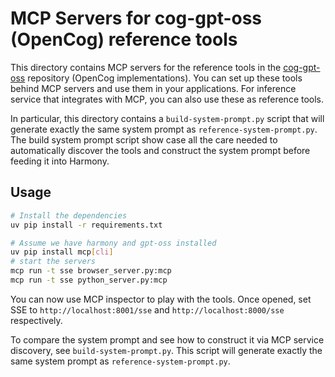 # MCP Servers for cog-gpt-oss (OpenCog) reference tools

This directory contains MCP servers for the reference tools in the [cog-gpt-oss](https://github.com/cogpy/cog-gpt-oss) repository (OpenCog implementations).
You can set up these tools behind MCP servers and use them in your applications.
For inference service that integrates with MCP, you can also use these as reference tools.

In particular, this directory contains a `build-system-prompt.py` script that will generate exactly the same system prompt as `reference-system-prompt.py`.
The build system prompt script show case all the care needed to automatically discover the tools and construct the system prompt before feeding it into Harmony.

## Usage

```bash
# Install the dependencies
uv pip install -r requirements.txt
```

```bash
# Assume we have harmony and gpt-oss installed
uv pip install mcp[cli]
# start the servers
mcp run -t sse browser_server.py:mcp
mcp run -t sse python_server.py:mcp
```

You can now use MCP inspector to play with the tools.
Once opened, set SSE to `http://localhost:8001/sse` and `http://localhost:8000/sse` respectively.

To compare the system prompt and see how to construct it via MCP service discovery, see `build-system-prompt.py`.
This script will generate exactly the same system prompt as `reference-system-prompt.py`.
